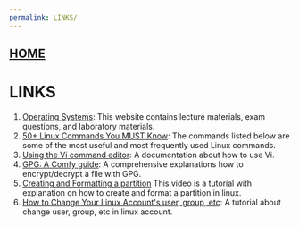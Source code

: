```yaml
---
permalink: LINKS/
---
```


## [HOME](../)
# LINKS

1. [Operating Systems](https://os.vlsm.org): This website contains lecture materials, exam questions, and laboratory materials.
2. [50+ Linux Commands You MUST Know](https://www.digitalocean.com/community/tutorials/linux-commands): The commands listed below are some of the most useful and most frequently used Linux commands.
3. [Using the Vi command editor](https://www.ibm.com/docs/en/zos/2.4.0?topic=editing-using-vi-command-editor): A documentation about how to use Vi.
4. [GPG: A Comfy guide](https://youtu.be/eLKOIjNFwVs?si=LzZ0KlfqgN3LdLJf): A comprehensive explanations how to encrypt/decrypt a file with GPG.
5. [Creating and Formatting a partition](https://youtu.be/5kVAzxTwy5Q?si=OV4bjBFNrFIh9k2r) This video is a tutorial with explanation on how to create and format a partition in linux.
6. [How to Change Your Linux Account's user, group, etc](https://unix.stackexchange.com/questions/26675/how-can-i-change-a-users-default-group-in-linux): A tutorial about change user, group, etc in linux account.
